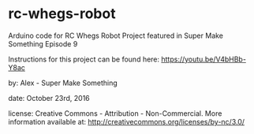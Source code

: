 # rc-whegs-robot
Arduino code for RC Whegs Robot Project featured in Super Make Something Episode 9

Instructions for this project can be found here: https://youtu.be/V4bHBb-Y8ac

by: Alex - Super Make Something

date: October 23rd, 2016

license: Creative Commons - Attribution - Non-Commercial.  More information available at: http://creativecommons.org/licenses/by-nc/3.0/
